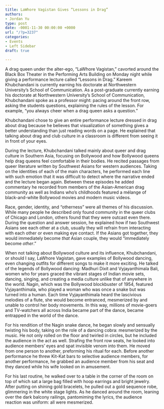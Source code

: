 ```yaml
---
title: LaWhore Vagistan Gives “Lessons in Drag”
authors:
- Jordan Yu
type: post
date: -0001-11-30 00:00:00 +0000
url: "/?p=3237"
categories:
- Events
- Left Sidebar
draft: true

---
```

A drag queen under the alter-ego, “LaWhore Vagistan,” cavorted around the Black Box Theater in the Performing Arts Building on Monday night while giving a performance lecture called “Lessons in Drag.” Kareem Khubchandani is currently earning his doctorate at Northwestern University’s School of Communication. As a post-graduate currently earning his doctorate at Northwestern University’s School of Communication, Khubchandani spoke as a professor might: pacing around the front row, asking the students questions, explaining the rules of the lesson. For example, “you always cheer when a drag queen asks a question.”

Khubchandani chose to give an entire performance lecture dressed in drag about drag because he believes that visualization of something gives a better understanding than just reading words on a page. He explained that talking about drag and club culture in a classroom is different from seeing it in front of your eyes.

During the lecture, Khubchandani talked mainly about queer and drag culture in Southern Asia, focusing on Bollywood and how Bollywood queens help drag queens feel comfortable in their bodies. He recited passages from queer literature written by Southwest Asians for western audiences. Taking on the identities of each of the main characters, he performed each line with such emotion that it was difficult to detect where the narrative ended and the lecture began again. Between these episodes he added commentary he recorded from members of the Asian-American drag community as well as Indians who’s childhoods featured a mélange of black-and-white Bollywood movies and modern music videos.

Race, gender, identity, and “otherness” were all themes of his discussion. While many people he described only found community in the queer clubs of Chicago and London, others found that they were outcast even there. During the question and answer session, he explained how if two Southwest Asians see each other at a club, usually they will refrain from interacting with each other or even making eye contact. If the Asians got together, they would immediately become _that_ Asian couple, they would “immediately become _other_.”

When not talking about Bollywood culture and its influence, Khubchandani, or should I say, LaWhore Vagistan, gave examples of Bollywood dancing, even changing outfits for different songs to make it more exciting. He talked of the legends of Bollywood dancing: Madhuri Dixit and Vyjayanthimala Bali, women who for years graced the vibrant stages of Indian movie sets, dancing, singing, and creating a media culture unlike that of anywhere in the world. Nagin, which was the Bollywood blockbuster of 1954, featured Vyjayanthimala, who played a woman who was once a snake but was turned into a human. Each time Vyjayanthimala heard the lascivious melodies of a flute, she would become entranced, mesmerized by and unable to control her body movements. In this way, millions of movie-goers and TV-watchers all across India became part of the dance, became entrapped in the world of the dance.

For his rendition of the Nagin snake dance, he began slowly and sensually twisting his body, taking on the role of a dancing cobra: mesmerized by the music. He not only rolled on the floor and twirled in circles, but he included the audience in the act as well. Strafing the front row seats, he looked into audience members’ eyes and spat invisible venom into them. He moved from one person to another, preforming his ritual for each. Before another performance he threw Kit-Kat bars to selective audience members, for another performance, he grabbed an audience member from his seat and they danced while his wife looked on in amusement.

For his last routine, he walked over to a table in the corner of the room on top of which sat a large bag filled with hoop earrings and bright jewelry. After putting on shining gold bracelets, he pulled out a gold sequence robe, glimmering in the white stage lights. As he danced around the room, leaning over the dark balcony railings, pantomiming the lyrics, the audience reaction was uniform: all were mesmerized.